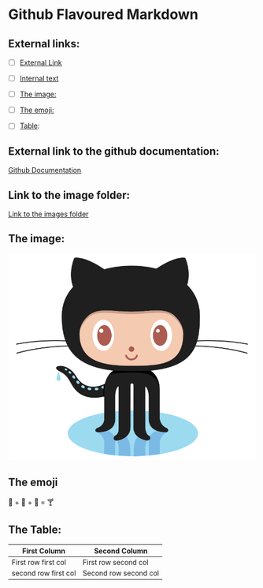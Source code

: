# Github Flavoured Markdown


## External links:
- [ ] [External Link](#External-link-to-the-github-documentation)
- [ ] [Internal text](#Link-to-the-image-folder)
- [ ] [The image:](#The-image)
- [ ] [The emoji:](#The-emoji) 
- [ ] [Table](#The-Table): 


## External link to the github documentation:
[Github Documentation](https://help.github.com/en)

## Link to the image folder:
[Link to the images folder](./images)

## The image:
![some image](./images/logo.png)

## The emoji
 🍓 + 🍌 + 🥛 = 🍸


## The Table:

| First Column | Second Column |
| ------- | ----- |
|First row first col|First row second col|
|second row first col|Second row second col|
